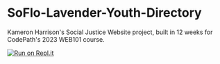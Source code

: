 # SoFlo-Lavender-Youth-Directory
Kameron Harrison's Social Justice Website project, built in 12 weeks for CodePath's 2023 WEB101 course. 

[![Run on Repl.it](https://replit.com/badge/github/kameron-h/SoFlo-Lavender-Youth-Directory)](https://replit.com/new/github/kameron-h/SoFlo-Lavender-Youth-Directory)
